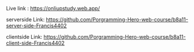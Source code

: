
Live link : https://onliupstudy.web.app/

serverside Link: https://github.com/Porgramming-Hero-web-course/b8a11-server-side-Francis4402

clientside Link: https://github.com/Porgramming-Hero-web-course/b8a11-client-side-Francis4402
